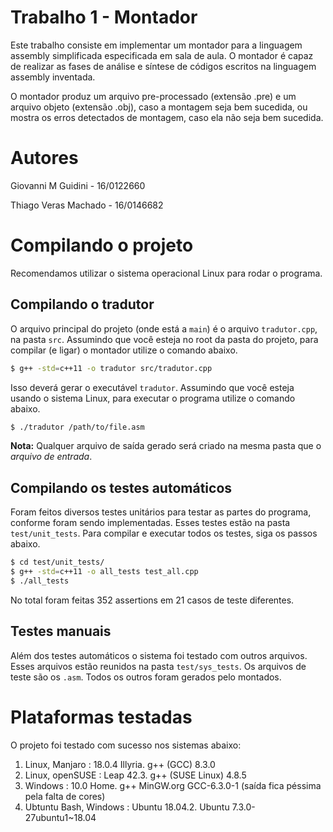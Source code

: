 # Trabalho 1 - Montador

Este trabalho consiste em implementar um montador para a linguagem assembly simplificada especificada em sala de aula. O montador é capaz de realizar as fases de análise e síntese de códigos escritos na linguagem assembly inventada.

O montador produz um arquivo pre-processado (extensão .pre) e um arquivo objeto (extensão .obj), caso a montagem seja bem sucedida, ou mostra os erros detectados de montagem, caso ela não seja bem sucedida.

# Autores

Giovanni M Guidini - 16/0122660

Thiago Veras Machado - 16/0146682

# Compilando o projeto

Recomendamos utilizar o sistema operacional Linux para rodar o programa.

## Compilando o tradutor
O arquivo principal do projeto (onde está a `main`) é o arquivo `tradutor.cpp`, na pasta `src`. Assumindo que você esteja no root da pasta do projeto, para compilar (e ligar) o montador utilize o comando abaixo.

``` bash
$ g++ -std=c++11 -o tradutor src/tradutor.cpp
```

Isso deverá gerar o executável `tradutor`. Assumindo que você esteja usando o sistema Linux, para executar o programa utilize o comando abaixo.

``` bash
$ ./tradutor /path/to/file.asm
```

**Nota:** Qualquer arquivo de saída gerado será criado na mesma pasta que o *arquivo de entrada*.

## Compilando os testes automáticos
Foram feitos diversos testes unitários para testar as partes do programa, conforme foram sendo implementadas. Esses testes estão na pasta `test/unit_tests`. Para compilar e executar todos os testes, siga os passos abaixo.

``` bash
$ cd test/unit_tests/
$ g++ -std=c++11 -o all_tests test_all.cpp
$ ./all_tests
```
No total foram feitas 352 assertions em 21 casos de teste diferentes.

## Testes manuais
Além dos testes automáticos o sistema foi testado com outros arquivos. Esses arquivos estão reunidos na pasta `test/sys_tests`. Os arquivos de teste são os `.asm`. Todos os outros foram gerados pelo montados.

# Plataformas testadas
O projeto foi testado com sucesso nos sistemas abaixo:

1. Linux, Manjaro : 18.0.4 Illyria. g++ (GCC) 8.3.0
2. Linux, openSUSE : Leap 42.3. g++ (SUSE Linux) 4.8.5
3. Windows : 10.0 Home. g++ MinGW.org GCC-6.3.0-1  (saída fica péssima pela falta de cores)
4. Ubtuntu Bash, Windows : Ubuntu 18.04.2. Ubuntu 7.3.0-27ubuntu1~18.04